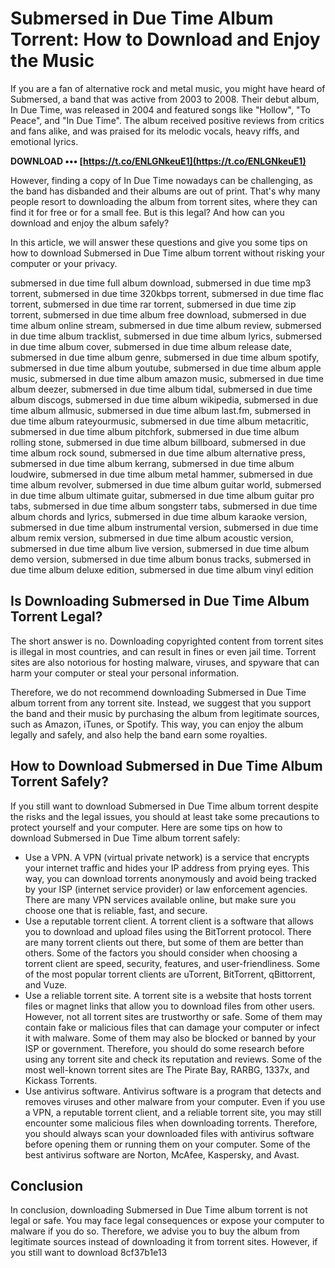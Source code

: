 # Submersed in Due Time Album Torrent: How to Download and Enjoy the Music
 
If you are a fan of alternative rock and metal music, you might have heard of Submersed, a band that was active from 2003 to 2008. Their debut album, In Due Time, was released in 2004 and featured songs like "Hollow", "To Peace", and "In Due Time". The album received positive reviews from critics and fans alike, and was praised for its melodic vocals, heavy riffs, and emotional lyrics.
 
**DOWNLOAD ••• [https://t.co/ENLGNkeuE1](https://t.co/ENLGNkeuE1)**


 
However, finding a copy of In Due Time nowadays can be challenging, as the band has disbanded and their albums are out of print. That's why many people resort to downloading the album from torrent sites, where they can find it for free or for a small fee. But is this legal? And how can you download and enjoy the album safely?
 
In this article, we will answer these questions and give you some tips on how to download Submersed in Due Time album torrent without risking your computer or your privacy.
 
submersed in due time full album download,  submersed in due time mp3 torrent,  submersed in due time 320kbps torrent,  submersed in due time flac torrent,  submersed in due time rar torrent,  submersed in due time zip torrent,  submersed in due time album free download,  submersed in due time album online stream,  submersed in due time album review,  submersed in due time album tracklist,  submersed in due time album lyrics,  submersed in due time album cover,  submersed in due time album release date,  submersed in due time album genre,  submersed in due time album spotify,  submersed in due time album youtube,  submersed in due time album apple music,  submersed in due time album amazon music,  submersed in due time album deezer,  submersed in due time album tidal,  submersed in due time album discogs,  submersed in due time album wikipedia,  submersed in due time album allmusic,  submersed in due time album last.fm,  submersed in due time album rateyourmusic,  submersed in due time album metacritic,  submersed in due time album pitchfork,  submersed in due time album rolling stone,  submersed in due time album billboard,  submersed in due time album rock sound,  submersed in due time album alternative press,  submersed in due time album kerrang,  submersed in due time album loudwire,  submersed in due time album metal hammer,  submersed in due time album revolver,  submersed in due time album guitar world,  submersed in due time album ultimate guitar,  submersed in due time album guitar pro tabs,  submersed in due time album songsterr tabs,  submersed in due time album chords and lyrics,  submersed in due time album karaoke version,  submersed in due time album instrumental version,  submersed in due time album remix version,  submersed in due time album acoustic version,  submersed in due time album live version,  submersed in due time album demo version,  submersed in due time album bonus tracks,  submersed in due time album deluxe edition,  submersed in due time album vinyl edition
 
## Is Downloading Submersed in Due Time Album Torrent Legal?
 
The short answer is no. Downloading copyrighted content from torrent sites is illegal in most countries, and can result in fines or even jail time. Torrent sites are also notorious for hosting malware, viruses, and spyware that can harm your computer or steal your personal information.
 
Therefore, we do not recommend downloading Submersed in Due Time album torrent from any torrent site. Instead, we suggest that you support the band and their music by purchasing the album from legitimate sources, such as Amazon, iTunes, or Spotify. This way, you can enjoy the album legally and safely, and also help the band earn some royalties.
 
## How to Download Submersed in Due Time Album Torrent Safely?
 
If you still want to download Submersed in Due Time album torrent despite the risks and the legal issues, you should at least take some precautions to protect yourself and your computer. Here are some tips on how to download Submersed in Due Time album torrent safely:
 
- Use a VPN. A VPN (virtual private network) is a service that encrypts your internet traffic and hides your IP address from prying eyes. This way, you can download torrents anonymously and avoid being tracked by your ISP (internet service provider) or law enforcement agencies. There are many VPN services available online, but make sure you choose one that is reliable, fast, and secure.
- Use a reputable torrent client. A torrent client is a software that allows you to download and upload files using the BitTorrent protocol. There are many torrent clients out there, but some of them are better than others. Some of the factors you should consider when choosing a torrent client are speed, security, features, and user-friendliness. Some of the most popular torrent clients are uTorrent, BitTorrent, qBittorrent, and Vuze.
- Use a reliable torrent site. A torrent site is a website that hosts torrent files or magnet links that allow you to download files from other users. However, not all torrent sites are trustworthy or safe. Some of them may contain fake or malicious files that can damage your computer or infect it with malware. Some of them may also be blocked or banned by your ISP or government. Therefore, you should do some research before using any torrent site and check its reputation and reviews. Some of the most well-known torrent sites are The Pirate Bay, RARBG, 1337x, and Kickass Torrents.
- Use antivirus software. Antivirus software is a program that detects and removes viruses and other malware from your computer. Even if you use a VPN, a reputable torrent client, and a reliable torrent site, you may still encounter some malicious files when downloading torrents. Therefore, you should always scan your downloaded files with antivirus software before opening them or running them on your computer. Some of the best antivirus software are Norton, McAfee, Kaspersky, and Avast.

## Conclusion
 
In conclusion, downloading Submersed in Due Time album torrent is not legal or safe. You may face legal consequences or expose your computer to malware if you do so. Therefore, we advise you to buy the album from legitimate sources instead of downloading it from torrent sites. However, if you still want to download
 8cf37b1e13
 
